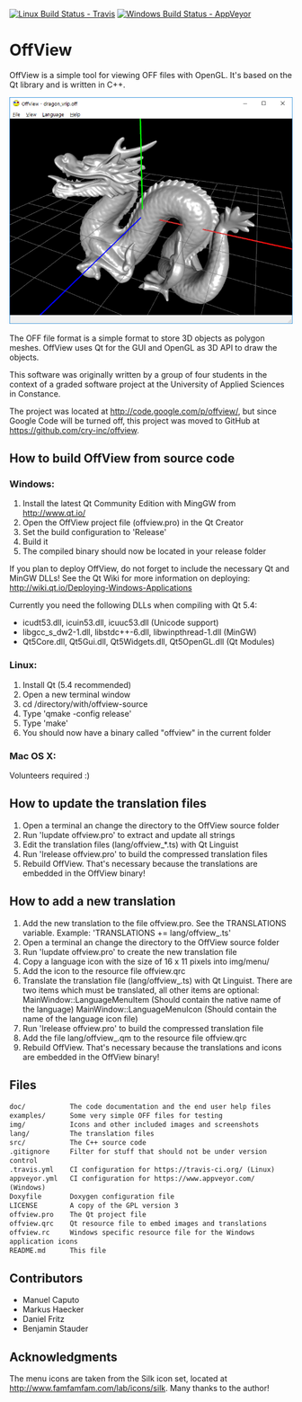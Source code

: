 [![Linux Build Status - Travis](https://travis-ci.org/cry-inc/offview.svg?branch=master)](https://travis-ci.org/cry-inc/offview)
[![Windows Build Status - AppVeyor](https://ci.appveyor.com/api/projects/status/github/cry-inc/offview?branch=master&svg=true)](https://ci.appveyor.com/project/cry-inc/offview)

# OffView

OffView is a simple tool for viewing OFF files with OpenGL.
It's based on the Qt library and is written in C++.

![Screenshot](/img/screenshot.png)

The OFF file format is a simple format to store 3D objects as polygon meshes.
OffView uses Qt for the GUI and OpenGL as 3D API to draw the objects.

This software was originally written by a group of four students in the context
of a graded software project at the University of Applied Sciences in Constance. 

The project was located at http://code.google.com/p/offview/, but since Google
Code will be turned off, this project was moved to GitHub at
https://github.com/cry-inc/offview.


## How to build OffView from source code

### Windows:

1. Install the latest Qt Community Edition with MingGW from http://www.qt.io/
2. Open the OffView project file (offview.pro) in the Qt Creator
3. Set the build configuration to 'Release'
4. Build it
5. The compiled binary should now be located in your release folder
  
If you plan to deploy OffView, do not forget to include the necessary Qt
and MinGW DLLs! See the Qt Wiki for more information on deploying: 
http://wiki.qt.io/Deploying-Windows-Applications
  
Currently you need the following DLLs when compiling with Qt 5.4:

* icudt53.dll, icuin53.dll, icuuc53.dll (Unicode support)
* libgcc_s_dw2-1.dll, libstdc++-6.dll, libwinpthread-1.dll (MinGW)
* Qt5Core.dll, Qt5Gui.dll, Qt5Widgets.dll, Qt5OpenGL.dll (Qt Modules)


### Linux:

1. Install Qt (5.4 recommended)
2. Open a new terminal window
3. cd /directory/with/offview-source
4. Type 'qmake -config release'
5. Type 'make'
6. You should now have a binary called "offview" in the current folder

### Mac OS X:

Volunteers required :)


## How to update the translation files

1. Open a terminal an change the directory to the OffView source folder
2. Run 'lupdate offview.pro' to extract and update all strings
3. Edit the translation files (lang/offview_*.ts) with Qt Linguist
4. Run 'lrelease offview.pro' to build the compressed translation files
5. Rebuild OffView. That's necessary because the translations are embedded
   in the OffView binary!


## How to add a new translation

1. Add the new translation to the file offview.pro. See the TRANSLATIONS variable.
   Example: 'TRANSLATIONS += lang/offview_<xy>.ts'
2. Open a terminal an change the directory to the OffView source folder
3. Run 'lupdate offview.pro' to create the new translation file
4. Copy a language icon with the size of 16 x 11 pixels into img/menu/
5. Add the icon to the resource file offview.qrc
6. Translate the translation file (lang/offview_<xy>.ts) with Qt Linguist.
   There are two items which must be translated, all other items are optional:
   MainWindow::LanguageMenuItem (Should contain the native name of the language)
   MainWindow::LanguageMenuIcon (Should contain the name of the language icon file)
7. Run 'lrelease offview.pro' to build the compressed translation file
8. Add the file lang/offview_<xy>.qm to the resource file offview.qrc
9. Rebuild OffView. That's necessary because the translations and icons are embedded
   in the OffView binary!


## Files

	doc/           The code documentation and the end user help files
	examples/      Some very simple OFF files for testing
	img/           Icons and other included images and screenshots
	lang/          The translation files
	src/           The C++ source code
	.gitignore     Filter for stuff that should not be under version control
	.travis.yml    CI configuration for https://travis-ci.org/ (Linux)
	appveyor.yml   CI configuration for https://www.appveyor.com/ (Windows)
	Doxyfile       Doxygen configuration file
	LICENSE        A copy of the GPL version 3
	offview.pro    The Qt project file
	offview.qrc    Qt resource file to embed images and translations
	offview.rc     Windows specific resource file for the Windows application icons
	README.md      This file


## Contributors

* Manuel Caputo
* Markus Haecker
* Daniel Fritz
* Benjamin Stauder


## Acknowledgments

The menu icons are taken from the Silk icon set, located at
http://www.famfamfam.com/lab/icons/silk. Many thanks to the author!
